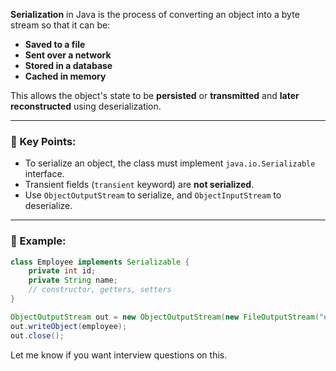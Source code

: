 **Serialization** in Java is the process of converting an object into a byte stream so that it can be:

* **Saved to a file**
* **Sent over a network**
* **Stored in a database**
* **Cached in memory**

This allows the object's state to be **persisted** or **transmitted** and **later reconstructed** using deserialization.

---

### 🔹 Key Points:

* To serialize an object, the class must implement `java.io.Serializable` interface.
* Transient fields (`transient` keyword) are **not serialized**.
* Use `ObjectOutputStream` to serialize, and `ObjectInputStream` to deserialize.

---

### 🔹 Example:

```java
class Employee implements Serializable {
    private int id;
    private String name;
    // constructor, getters, setters
}

ObjectOutputStream out = new ObjectOutputStream(new FileOutputStream("emp.ser"));
out.writeObject(employee);
out.close();
```

Let me know if you want interview questions on this.
